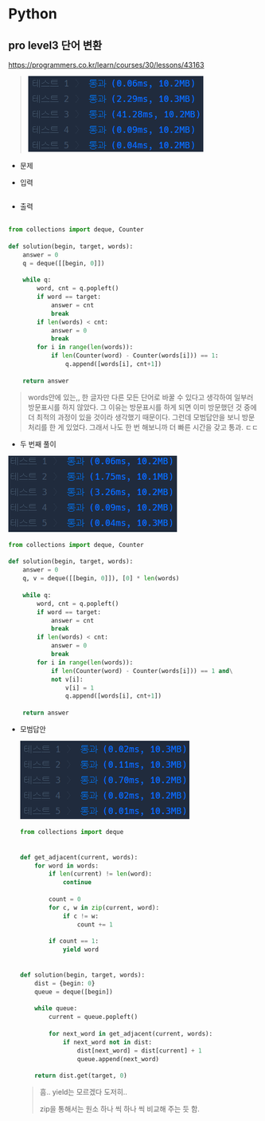 # Python 

## pro level3 단어 변환

https://programmers.co.kr/learn/courses/30/lessons/43163

> ![image-20210622102812258](md-images/image-20210622102812258.png)



* 문제

  > 

* 입력

  > 
  >
  > ```bash
  > 
  > ```
  
* 출력

  > 
  >
  > ```bash
  > 
  > ```





```python
from collections import deque, Counter

def solution(begin, target, words):
    answer = 0
    q = deque([[begin, 0]])
    
    while q:
        word, cnt = q.popleft()
        if word == target:
            answer = cnt
            break
        if len(words) < cnt:
            answer = 0
            break
        for i in range(len(words)):
            if len(Counter(word) - Counter(words[i])) == 1:
                q.append([words[i], cnt+1])
                
    return answer
```

> words안에 있는,, 한 글자만 다른 모든 단어로 바꿀 수 있다고 생각하여 일부러 방문표시를 하지 않았다. 그 이유는 방문표시를 하게 되면 이미 방문했던 것 중에 더 최적의 과정이 있을 것이라 생각했기 때문이다. 그런데 모범답안을 보니 방문처리를 한 게 있었다. 그래서 나도 한 번 해보니까 더 빠른 시간을 갖고 통과. ㄷㄷ



- 두 번째 풀이

![image-20210622103500786](md-images/image-20210622103500786.png)

```python
from collections import deque, Counter

def solution(begin, target, words):
    answer = 0
    q, v = deque([[begin, 0]]), [0] * len(words)
    
    while q:
        word, cnt = q.popleft()
        if word == target:
            answer = cnt
            break
        if len(words) < cnt:
            answer = 0
            break
        for i in range(len(words)):
            if len(Counter(word) - Counter(words[i])) == 1 and\
            not v[i]:
                v[i] = 1
                q.append([words[i], cnt+1])
                
    return answer
```





* 모범답안

  ![image-20210622102903126](md-images/image-20210622102903126.png)

  ```python
  from collections import deque
  
  
  def get_adjacent(current, words):
      for word in words:
          if len(current) != len(word):
              continue
  
          count = 0
          for c, w in zip(current, word):
              if c != w:
                  count += 1
  
          if count == 1:
              yield word
  
  
  def solution(begin, target, words):
      dist = {begin: 0}
      queue = deque([begin])
  
      while queue:
          current = queue.popleft()
  
          for next_word in get_adjacent(current, words):
              if next_word not in dist:
                  dist[next_word] = dist[current] + 1
                  queue.append(next_word)
  
      return dist.get(target, 0)
  ```

  > 흠.. yield는 모르겠다 도저히..
  >
  > zip을 통해서는 원소 하나 씩 하나 씩 비교해 주는 듯 함.


